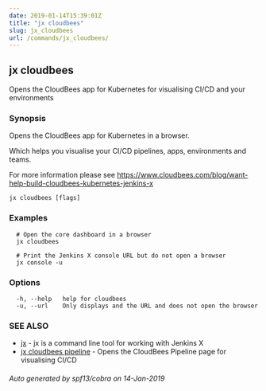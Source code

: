 ```yaml
---
date: 2019-01-14T15:39:01Z
title: "jx cloudbees"
slug: jx_cloudbees
url: /commands/jx_cloudbees/
---
```

## jx cloudbees

Opens the CloudBees app for Kubernetes for visualising CI/CD and your environments

### Synopsis

Opens the CloudBees app for Kubernetes in a browser. 

Which helps you visualise your CI/CD pipelines, apps, environments and teams. 

For more information please see https://www.cloudbees.com/blog/want-help-build-cloudbees-kubernetes-jenkins-x

```
jx cloudbees [flags]
```

### Examples

```
  # Open the core dashboard in a browser
  jx cloudbees
  
  # Print the Jenkins X console URL but do not open a browser
  jx console -u
```

### Options

```
  -h, --help   help for cloudbees
  -u, --url    Only displays and the URL and does not open the browser
```

### SEE ALSO

* [jx](/commands/jx/)	 - jx is a command line tool for working with Jenkins X
* [jx cloudbees pipeline](/commands/jx_cloudbees_pipeline/)	 - Opens the CloudBees Pipeline page for visualising CI/CD

###### Auto generated by spf13/cobra on 14-Jan-2019
